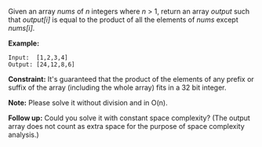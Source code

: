 Given an array *nums* of *n* integers where *n* > 1,  return an array *output* such that *output[i]* is equal to the product of all the elements of *nums* except *nums[i]*.

**Example:**
```
Input:  [1,2,3,4]
Output: [24,12,8,6]
```

**Constraint:** It's guaranteed that the product of the elements of any prefix or suffix of the array (including the whole array) fits in a 32 bit integer.

**Note:** Please solve it without division and in O(n).

**Follow up:**
Could you solve it with constant space complexity? (The output array does not count as extra space for the purpose of space complexity analysis.)